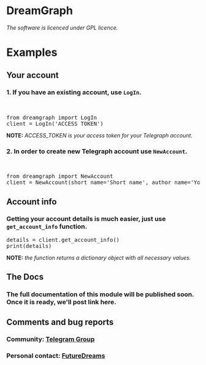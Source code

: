 # DreamGraph
<em>The software is licenced under GPL licence.</em>
<h1>Examples</h1>

<h2>Your account</h2>
<h3>1. If you have an existing account, use <code>LogIn</code>.</h3>
<br>
<pre>
from dreamgraph import LogIn
client = LogIn('ACCESS_TOKEN')
</pre>
<b>NOTE:</b>  <i>ACCESS_TOKEN is your access token for your Telegraph account.</i>

<h3>2. In order to create new Telegraph account use <code>NewAccount</code>.</h3>
</br>
<pre>
from dreamgraph import NewAccount
client = NewAccount(short_name='Short_name', author_name='Your_Name', author_url='https://your_address.com')
</pre>

<h2>Account info</h2>
<h3>Getting your account details is much easier, just use <code>get_account_info</code> function.</h3>

<pre>
details = client.get_account_info()
print(details)
</pre>

<b>NOTE:</b> <i>the function returns a dictionary object with all necessary values.</i>

<h2>The Docs</h2>
<h3>The full documentation of this module will be published soon. Once it is ready, we'll post link here.</h3>

<h2>Comments and bug reports</h2>
<h3>Community: <a href="https://t.me/python_uz">Telegram Group</a></h3>
<h3>Personal contact: <a href="https://t.me/futuredreams">FutureDreams</a></h3>
